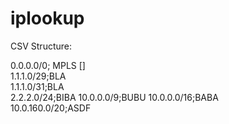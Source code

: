 # iplookup

CSV Structure:

0.0.0.0/0; MPLS []  
1.1.1.0/29;BLA  
1.1.1.0/31;BLA  
2.2.2.0/24;BIBA
10.0.0.0/9;BUBU 
10.0.0.0/16;BABA  
10.0.160.0/20;ASDF  
